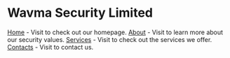 # Wavma Security Limited

[Home](https://wavmasecurity.web.app) - Visit to check out our homepage.
[About](https://wavmasecurity.web.app/about) - Visit to learn more about our security values.
[Services](https://wavmasecurity.web.app/services) - Visit to check out the services we offer.
[Contacts](https://wavmasecurity.web.app/contacts) - Visit to contact us.
